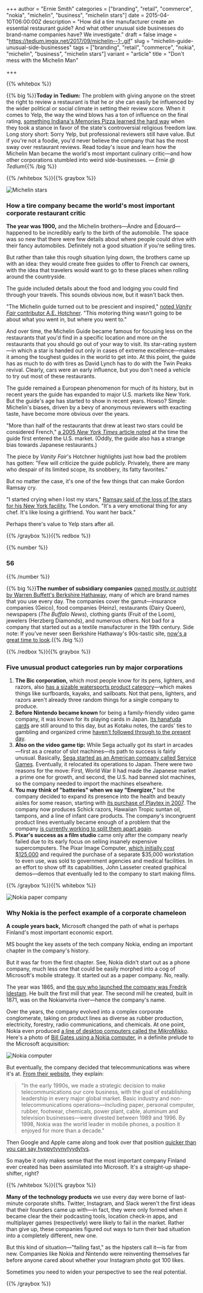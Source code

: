 +++
author = "Ernie Smith"
categories = ["branding", "retail", "commerce", "nokia", "michelin", "business", "michelin stars"]
date = 2015-04-10T06:00:00Z
description = "How did a tire manufacturer create an essential restaurant guide? And what other unusual side businesses do brand-name companies have? We investigate."
draft = false
image = "https://tedium.imgix.net/2017/09/michelin--1-.gif"
slug = "michelin-guide-unusual-side-businesses"
tags = ["branding", "retail", "commerce", "nokia", "michelin", "business", "michelin stars"]
variant = "article"
title = "Don't mess with the Michelin Man"

+++

{{% whitebox %}}

{{% big %}}**Today in Tedium:** The problem with giving anyone on the street the right to review a restaurant is that he or she can easily be influenced by the wider political or social climate in setting their review score. When it comes to Yelp, the way the wind blows has a ton of influence on the final rating, [something Indiana's Memories Pizza learned the hard way](http://www.adweek.com/prnewser/anti-gay-indiana-pizza-place-earns-the-very-best-yelp-reviews/111872) when they took a stance in favor of the state's controversial religious freedom law. Long story short: Sorry Yelp, but professional reviewers still have value. But if you're not a foodie, you'd never believe the company that has the most sway over restaurant reviews. Read today's issue and learn how the Michelin Man became the world's most important culinary critic—and how other corporations stumbled into weird side-businesses. _— Ernie @ Tedium_{{% /big %}}

{{% /whitebox %}}{{% graybox %}}

![Michelin stars](https://res.cloudinary.com/tedium/image/upload/v1437837095/dt7ovr8yxw6wb8evzwff.jpg)

### How a tire company became the world's most important corporate restaurant critic

**The year was 1900,** and the Michelin brothers—Ándre and Édouard—happened to be incredibly early to the birth of the automobile. The space was so new that there were few details about where people could drive with their fancy automobiles. Definitely not a good situation if you're selling tires.

But rather than take this rough situation lying down, the brothers came up with an idea: they would create free guides to offer to French car owners, with the idea that travelers would want to go to these places when rolling around the countryside.

The guide included details about the food and lodging you could find through your travels. This sounds obvious now, but it wasn't back then.

"The Michelin guide turned out to be prescient and inspired," [noted _Vanity Fair_ contributor A.E. Hotchner](http://www.vanityfair.com/culture/2012/11/whats-wrong-with-the-michelin-guide). "This motoring thing wasn’t going to be about what you went in, but where you went to."

And over time, the Michelin Guide became famous for focusing less on the restaurants that you'd find in a specific location and more on the restaurants that you should go out of your way to visit. Its star-rating system—in which a star is handed out only in cases of extreme excellence—makes it among the toughest guides in the world to get into. At this point, the guide has as much to do with tires as David Lynch has to do with the Twin Peaks revival. Clearly, cars were an early influence, but you don't need a vehicle to try out most of these restaurants.

The guide remained a European phenomenon for much of its history, but in recent years the guide has expanded to major U.S. markets like New York. But the guide's age has started to show in recent years. Howso? Simple: Michelin's biases, driven by a bevy of anonymous reviewers with exacting taste, have become more obvious over the years.

"More than half of the restaurants that drew at least two stars could be considered French," [a 2005 _New York Times_ article noted](http://www.nytimes.com/2005/11/13/nyregion/thecity/13cafe.html) at the time the guide first entered the U.S. market. (Oddly, the guide also has a strange bias towards Japanese restaurants.)

The piece by _Vanity Fair_'s Hotchner highlights just how bad the problem has gotten: "Few will criticize the guide publicly. Privately, there are many who despair of its limited scope, its snobbery, its fatty favorites."

But no matter the case, it's one of the few things that can make Gordon Ramsay cry.

"I started crying when I lost my stars," [Ramsay said of the loss of the stars for his New York facility](http://www.eater.com/2014/2/17/6278509/gordon-ramsay-claims-he-cried-when-he-lost-two-michelin-stars), The London. "It's a very emotional thing for any chef. It's like losing a girlfriend. You want her back."

Perhaps there's value to Yelp stars after all.

{{% /graybox %}}{{% redbox %}}

{{% number %}}
### 56
{{% /number %}}

{{% big %}}**The number of subsidiary companies** [owned mostly or outright by Warren Buffett's Berkshire Hathaway](http://www.berkshirehathaway.com/subs/sublinks.html), many of which are brand names that you use every day. The companies cover the gamut—insurance companies (Geico), food companies (Heinz), restaurants (Dairy Queen), newspapers (_The Buffalo News_), clothing giants (Fruit of the Loom), jewelers (Herzberg Diamonds), and numerous others. Not bad for a company that started out as a textile manufacturer in the 19th century. Side note: If you've never seen Berkshire Hathaway's 90s-tastic site, [now's a great time to look](http://www.berkshirehathaway.com/).{{% /big %}}

{{% /redbox %}}{{% graybox %}}

### Five unusual product categories run by major corporations

1. **The Bic corporation,** which most people know for its pens, lighters, and razors, also [has a sizable watersports product category](http://www.bicsport.com/)—which makes things like surfboards, kayaks, and sailboats. Not that pens, lighters, and razors aren't already three random things for a single company to produce.
2. **Before Nintendo became known** for being a family-friendly video game company, it was known for its playing cards in Japan. [Its hanafuda cards](http://sfbne.ws/1FsTkff) are still around to this day, but as Kotaku notes, the cards' ties to gambling and organized crime [haven't followed through to the present day](http://www.kotaku.com.au/2011/03/the-nintendo-theyve-tried-to-forget-gambling-gangsters-and-love-hotels/).
3. **Also on the video game tip:** While Sega actually got its start in arcades—first as a creator of slot machines—its path to success is fairly unusual. Basically, [Sega started as an American company called Service Games](http://www.ign.com/articles/2009/04/21/ign-presents-the-history-of-sega). Eventually, it relocated its operations to Japan. There were two reasons for the move: First, World War II had made the Japanese market a prime one for growth, and second, the U.S. had banned slot machines, so the company needed to import the machines elsewhere.
4. **You may think of "batteries" when we say "Energizer,"** but the company decided to expand its presence into the health and beauty aisles for some reason, starting with [its purchase of Playtex in 2007](http://www.marketwatch.com/story/energizer-to-buy-playtex-for-19-bln-to-add-personal-care-items). The company now produces Schick razors, Hawaiian Tropic suntan oil, tampons, and a line of infant care products. The company's incongruent product lines eventually became enough of a problem that the company [is currently working to split them apart again](http://www.usatoday.com/story/money/business/2014/04/30/energizer-holdings-energizer-bunny/8502479/).
5. **Pixar's success as a film studio** came only after the company nearly failed due to its early focus on selling insanely expensive supercomputers. The Pixar Image Computer, [which initially cost $125,000](http://articles.chicagotribune.com/1986-02-10/business/8601110333_1_pixar-image-computer-computer-graphics-chairman-of-apple-computer) and required the purchase of a separate $35,000 workstation to even use, was sold to government agencies and medical facilities. In an effort to show off its capabilities, John Lasseter created graphical demos—demos that eventually led to the company to start making films.

{{% /graybox %}}{{% whitebox %}}

![Nokia paper company](https://res.cloudinary.com/tedium/image/upload/v1437837045/ivqi47yrdxu0kfjyjd2n.jpg)

### Why Nokia is the perfect example of a corporate chameleon

**A couple years back,** Microsoft changed the path of what is perhaps Finland's most important economic export.

MS bought the key assets of the tech company Nokia, ending an important chapter in the company's history.

But it was far from the first chapter. See, Nokia didn't start out as a phone company, much less one that could be easily morphed into a cog of Microsoft's mobile strategy. It started out as a paper company. No, really.

The year was 1865, and [the guy who launched the company was Fredrik Idestam](http://www.theguardian.com/technology/2013/apr/01/history-nokia). He built the first mill that year. The second mill he created, built in 1871, was on the Nokianvirta river—hence the company's name.

Over the years, the company evolved into a complex corporate conglomerate, taking on product lines as diverse as rubber production, electricity, forestry, radio communications, and chemicals. At one point, Nokia even produced [a line of desktop computers called the MikroMikko](http://www.old-computers.com/museum/computer.asp?st=1&c=630). Here's a photo of [Bill Gates using a Nokia computer](http://www.winbeta.org/news/take-look-old-picture-bill-gates-checking-out-nokias-mikromikko-personal-computer-1984), in a definite prelude to the Microsoft acquisition:

![Nokia computer](https://res.cloudinary.com/tedium/image/upload/v1437837021/d4njq8hujxwfuxo1v87h.jpg)

But eventually, the company decided that telecommunications was where it's at. [From their website](http://company.nokia.com/en/about-us/our-company/our-story), they explain:

> "In the early 1990s, we made a strategic decision to make telecommunications our core business, with the goal of establishing leadership in every major global market. Basic industry and non-telecommunications operations—including paper, personal computer, rubber, footwear, chemicals, power plant, cable, aluminum and television businesses—were divested between 1989 and 1996. By 1998, Nokia was the world leader in mobile phones, a position it enjoyed for more than a decade."

Then Google and Apple came along and took over that position [quicker than you can say hyppytyynytyydytys](http://thefinnishteacher.weebly.com/the-10-best-wordsphrases-in-the-finnish-language.html).

So maybe it only makes sense that the most important company Finland ever created has been assimilated into Microsoft. It's a straight-up shape-shifter, right?

{{% /whitebox %}}{{% graybox %}}

**Many of the technology products** we use every day were borne of last-minute corporate shifts. Twitter, Instagram, and Slack weren't the first ideas that their founders came up with—in fact, they were only formed when it became clear the their podcasting tools, location check-in apps, and multiplayer games (respectively) were likely to fail in the market. Rather than give up, these companies figured out ways to turn their bad situation into a completely different, new one.

But this kind of situation—"failing fast," as the hipsters call it—is far from new. Companies like Nokia and Nintendo were reinventing themselves far before anyone cared about whether your Instagram photo got 100 likes.

Sometimes you need to widen your perspective to see the real potential.

{{% /graybox %}}
